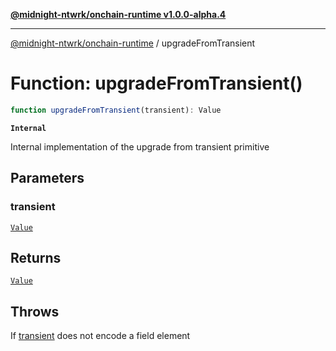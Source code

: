 [**@midnight-ntwrk/onchain-runtime v1.0.0-alpha.4**](../README.md)

***

[@midnight-ntwrk/onchain-runtime](../globals.md) / upgradeFromTransient

# Function: upgradeFromTransient()

```ts
function upgradeFromTransient(transient): Value
```

**`Internal`**

Internal implementation of the upgrade from transient primitive

## Parameters

### transient

[`Value`](../type-aliases/Value.md)

## Returns

[`Value`](../type-aliases/Value.md)

## Throws

If [transient](upgradeFromTransient.md#transient) does not encode a field element
